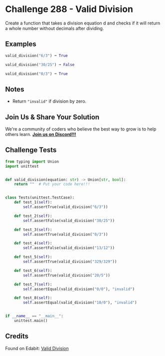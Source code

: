 # Challenge 288 - Valid Division

Create a function that takes a division equation d and checks if it will return a whole number without decimals after dividing.

## Examples
```python
valid_division("6/3") ➞ True

valid_division("30/25") ➞ False

valid_division("0/3") ➞ True
```
## Notes

- Return `"invalid"` if division by zero.

## Join Us & Share Your Solution

We're a community of coders who believe the best way to grow is to help others learn. **[Join us on Discord!!!]("https"://discord.gg/sfHykntuGy)**

## Challenge Tests
```python
from typing import Union
import unittest


def valid_division(equation: str) -> Union[str, bool]:
    return ""  # Put your code here!!!


class Tests(unittest.TestCase):
    def test_1(self):
        self.assertTrue(valid_division("6/3"))

    def test_2(self):
        self.assertFalse(valid_division("30/25"))

    def test_3(self):
        self.assertTrue(valid_division("0/3"))

    def test_4(self):
        self.assertFalse(valid_division("13/12"))

    def test_5(self):
        self.assertTrue(valid_division("329/329"))

    def test_6(self):
        self.assertTrue(valid_division("20/5"))

    def test_7(self):
        self.assertEqual(valid_division("0/0"), "invalid")

    def test_8(self):
        self.assertEqual(valid_division("10/0"), "invalid")


if __name__ == "__main__":
    unittest.main()
```
## Credits

Found on Edabit: [Valid Division](https://edabit.com/challenge/MTGTSJvAi2iwd2Ygs)
